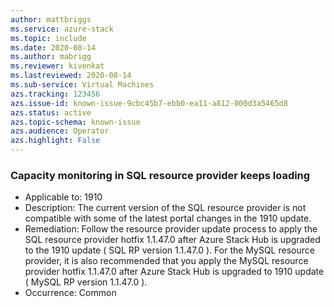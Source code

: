 ```yaml
---
author: mattbriggs
ms.service: azure-stack
ms.topic: include
ms.date: 2020-08-14
ms.author: mabrigg
ms.reviewer: kivenkat
ms.lastreviewed: 2020-08-14
ms.sub-service: Virtual Machines
azs.tracking: 123456
azs.issue-id: known-issue-9cbc45b7-ebb0-ea11-a812-000d3a5465d8
azs.status: active
azs.topic-schema: known-issue
azs.audience: Operator
azs.highlight: False
---
```

### Capacity monitoring in SQL resource provider keeps loading

- Applicable to: 1910
- Description: The current version of the SQL resource provider is not compatible with some of the latest portal changes in the 1910 update.
- Remediation: Follow the resource provider update process to apply the SQL resource provider hotfix 1.1.47.0 after Azure Stack Hub is upgraded to the 1910 update ( SQL RP version 1.1.47.0 ). For the MySQL resource provider, it is also recommended that you apply the MySQL resource provider hotfix 1.1.47.0 after Azure Stack Hub is upgraded to 1910 update ( MySQL RP version 1.1.47.0 ).
- Occurrence: Common